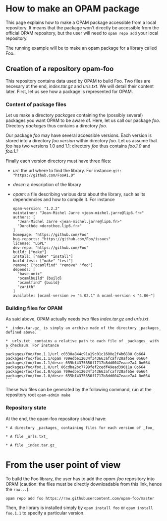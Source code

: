 # How to make an OPAM package

This page explains how to make a OPAM package accessible from a local repository.
It means that the package won't directly be accessible from the official OPAM repository, but the user will need to `opam repo add` your local repository.

The running example will be to make an opam package for a library called Foo.

## Creation of a repository opam-foo

This repository contains data used by OPAM to build Foo.
Two files are necesary at the end, _index.tar.gz_ and _urls.txt_.
We will detail their content later.
First, let us see how a package is represented for OPAM.

### Content of package files
Let us make a directory _packages_ containing the (possibly several) packages you want OPAM to be aware of.
Here, let us call our package _foo_. Directory _packages_ thus contains a directory _foo_.

Our package _foo_ may have several accessible versions.
Each version is stored into a directory _foo.version_ within directory _foo_.
Let us assume that _foo_ has two versions 1.0 and 1.1: directory _foo_ thus contains _foo.1.0_ and _foo.1.1_

Finally each version directory must have three files:

* _url_: the url where to find the library. For instance
    `git: "https://github.com/Foo#1.0"`

* _descr_: a description of the library

* _opam_: a file describing various data about the library, such as its dependencies and how to compile it. For instance

    ```
    opam-version: "1.2.2"
    maintainer: "Jean-Michel Jarre <jean-michel.jarre@lip6.fr>"
    authors: [
      "Jean-Michel Jarre <jean-michel.jarre@lip6.fr>"
      "Dorothée <dorothee.lip6.fr>"
    ]
    homepage: "https://github.com/Foo"
    bug-reports: "https://github.com/Foo/issues"
    license: "LGPL"
    dev-repo: "https://github.com/Foo"
    build: ["make"]
    install: ["make" "install"]
    build-test: ["make" "test"]
    remove: ["ocamlfind" "remove" "foo"]
    depends: [
      "base-unix"
      "ocamlbuild" {build}
      "ocamlfind" {build}
      "zarith"
    ]
    available: [ocaml-version >= "4.02.1" & ocaml-version < "4.06~"]
    ```

### Building files for OPAM

As said above, OPAM actually needs two files _index.tar.gz_ and _urls.txt_.

    * _index.tar.gz_ is simply an archive made of the directory _packages_ defined above.

    * _urls.txt_ contains a relative path to each file of _packages_ with a checksum. For instance
    ```
    packages/foo/foo.1.1/url c0330a844c91a19c01c1600e2f4b6880 0o664
    packages/foo/foo.1.1/opam 709edbe12034f343663afcaf720af65e 0o664
    packages/foo/foo.1.1/descr 655bf4375650f1717b8dd0047eaae7a4 0o664
    packages/foo/foo.1.0/url 86cdba2bc7799fef2cedf49ead39011a 0o664
    packages/foo/foo.1.0/opam 709edbe12034f343663afcaf720af65e 0o664
    packages/foo/foo.1.0/descr 655bf4375650f1717b8dd0047eaae7a4 0o664
    ```

These two files can be generated by the following command, run at the repository root
    `opam-admin make`

### Repository state
At the end, the opam-foo repository should have:

    * A directory _packages_ containing files for each version of _foo_

    * A file _urls.txt_

    * A file _index.tar.gz_

# From the user point of view

To build the Foo library, the user has to add the _opam-foo_ repository into OPAM (caution: the files must be directly downloadable from this link, hence the `raw...`):

`opam repo add foo https://raw.githubusercontent.com/opam-foo/master`

Then, the library is installed simply by `opam install foo` or `opam install foo.1.1` to specify a particular version.
